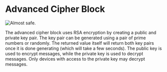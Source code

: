 # Advanced Cipher Block

![Almost safe.](block:computronics:cipher_advanced)

The advanced cipher block uses RSA encryption by creating a public and private key pair. The key pair can be generated using a pair of prime numbers or randomly. The returned value itself will return both key pairs once it is done generating (which will take a few seconds).
The public key is used to encrypt messages, while the private key is used to decrypt messages. Only devices with access to the private key may decrypt messages.
